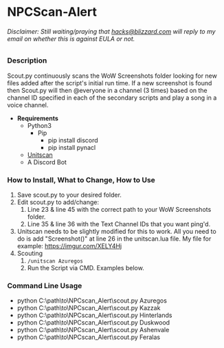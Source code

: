 # NPCScan-Alert

###### Disclaimer: Still waiting/praying that hacks@blizzard.com will reply to my email on whether this is against EULA or not.

### Description
  Scout.py continuously scans the WoW Screenshots folder looking for new files added after the script's initial run time. If a new screenshot is found then Scout.py will then @everyone in a channel (3 times) based on the channel ID specified in each of the secondary scripts and play a song in a voice channel. 
  
 * **Requirements**
      * Python3
        * Pip
          * pip install discord
          * pip install pynacl
      * [Unitscan](https://www.curseforge.com/wow/addons/unitscan/)
      * A Discord Bot
   
### How to Install, What to Change, How to Use
  1. Save scout.py to your desired folder. 
  2. Edit scout.py to add/change:
      1. Line 23 & line 45 with the correct path to your WoW Screenshots folder.
      2. Line 35 & line 36 with the Text Channel IDs that you want ping'd.
  3.  Unitscan needs to be slightly modified for this to work. All you need to do is add "Screenshot()" at line 26 in the unitscan.lua file. My file for example: https://imgur.com/XELY4Hj
  4. Scouting
      1. `/unitscan Azuregos`
      2. Run the Script via CMD. Examples below.

### Command Line Usage
* python C:\path\to\NPCscan_Alert\scout.py Azuregos
* python C:\path\to\NPCscan_Alert\scout.py Kazzak
* python C:\path\to\NPCscan_Alert\scout.py Hinterlands
* python C:\path\to\NPCscan_Alert\scout.py Duskwood
* python C:\path\to\NPCscan_Alert\scout.py Ashenvale
* python C:\path\to\NPCscan_Alert\scout.py Feralas
